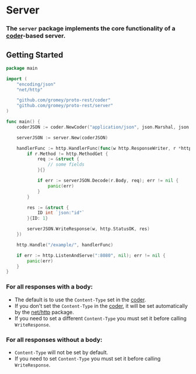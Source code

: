 # Server

### The `server` package implements the core functionality of a [coder](https://github.com/gromey/proto-rest/blob/main/coder/README.md)-based server.

## Getting Started

```go
package main

import (
	"encoding/json"
	"net/http"

	"github.com/gromey/proto-rest/coder"
	"github.com/gromey/proto-rest/server"
)

func main() {
	coderJSON := coder.NewCoder("application/json", json.Marshal, json.Unmarshal)

	serverJSON := server.New(coderJSON)

	handlerFunc := http.HandlerFunc(func(w http.ResponseWriter, r *http.Request) {
		if r.Method != http.MethodGet {
			req := &struct {
				// some fields
			}{}

			if err := serverJSON.Decode(r.Body, req); err != nil {
				panic(err)
			}
		}

		res := &struct {
			ID int `json:"id"`
		}{ID: 1}

		serverJSON.WriteResponse(w, http.StatusOK, res)
	})

	http.Handle("/example/", handlerFunc)

	if err := http.ListenAndServe(":8080", nil); err != nil {
		panic(err)
	}
}
```

### For all responses with a body:

- The default is to use the `Content-Type` set in
  the [coder](https://github.com/gromey/proto-rest/blob/main/coder/README.md).
- If you don't set the `Content-Type` in the [coder](https://github.com/gromey/proto-rest/blob/main/coder/README.md), it
  will be set automatically by the [net/http](https://pkg.go.dev/net/http) package.
- If you need to set a different `Content-Type` you must set it before calling `WriteResponse`.

### For all responses without a body:

- `Content-Type` will not be set by default.
- If you need to set `Content-Type` you must set it before calling `WriteResponse`.